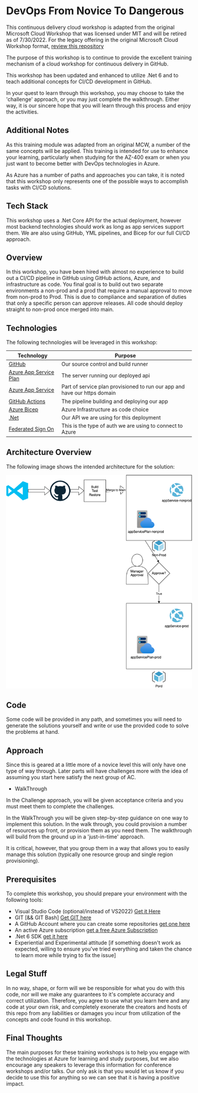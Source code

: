 # DevOps From Novice To Dangerous

This continuous delivery cloud workshop is adapted from the original Microsoft Cloud Workshop that was licensed under MIT and will be retired as of 7/30/2022. For the legacy offering in the original Microsoft Cloud Workshop format, [review this repository](https://github.com/Microsoft/MCW-Continuous-Delivery-in-Azure-DevOps)

The purpose of this workshop is to continue to provide the excellent training mechanism of a cloud workshop for continuous delivery in GitHub.

This workshop has been updated and enhanced to utilize .Net 6 and to teach additional concepts for CI/CD development in GitHub.

In your quest to learn through this workshop, you may choose to take the 'challenge' approach, or you may just complete the walkthrough. Either way, it is our sincere hope that you will learn through this process and enjoy the activities.

## Additional Notes

As this training module was adapted from an original MCW, a number of the same concepts will be applied. This training is intended for use to enhance your learning, particularly when studying for the AZ-400 exam or when you just want to become better with DevOps technologies in Azure.

As Azure has a number of paths and approaches you can take, it is noted that this workshop only represents one of the possible ways to accomplish tasks with CI/CD solutions.

## Tech Stack

This workshop uses a .Net Core API for the actual deployment, however most backend technologies should work as long as app services support them. We are also using GitHub, YML pipelines, and Bicep for our full CI/CD approach.

## Overview

In this workshop, you have been hired with almost no experience to build out a CI/CD pipeline in GitHub using GitHub actions, Azure, and infrastructure as code. You final goal is to build out two separate environments a non-prod and a prod that require a manual approval to move from non-prod to Prod. This is due to compliance and separation of duties that only a specific person can approve releases. All code should deploy straight to non-prod once merged into main.

## Technologies

The following technologies will be leveraged in this workshop:

| **Technology**                                                                                                 | **Purpose**                                                               |
| -------------------------------------------------------------------------------------------------------------- | ------------------------------------------------------------------------- |
| [GitHub](https://docs.github.com/en)                                                                           | Our source control and build runner                                       |
| [Azure App Service Plan](https://docs.microsoft.com/en-us/azure/app-service/overview-hosting-plans)            | The server running our deployed api                                       |
| [Azure App Service](https://azure.microsoft.com/en-us/services/app-service)                                    | Part of service plan provisioned to run our app and have our https domain |
| [GitHub Actions](https://docs.github.com/en/actions/learn-github-actions/essential-features-of-github-actions) | The pipeline building and deploying our app                               |
| [Azure Bicep](https://github.com/Azure/bicep)                                                                  | Azure Infrastructure as code choice                                       |
| [.Net](https://docs.microsoft.com/en-us/dotnet/)                                                               | Our API we are using for this deployment                                  |
| [Federated Sign On](https://docs.microsoft.com/en-us/azure/active-directory/hybrid/whatis-fed)                 | This is the type of auth we are using to connect to Azure                 |

## Architecture Overview

The following image shows the intended architecture for the solution:

![CI/CD Arch](./GuidedWalkthroughs/media/CI_CD.png)

## Code

Some code will be provided in any path, and sometimes you will need to generate the solutions yourself and write or use the provided code to solve the problems at hand.

## Approach

Since this is geared at a little more of a novice level this will only have one type of way through. Later parts will have challenges more with the idea of assuming you start here satisfy the next group of AC.

- WalkThrough

In the Challenge approach, you will be given acceptance criteria and you must meet them to complete the challenges.

In the WalkThrough you will be given step-by-step guidance on one way to implement this solution. In the walk through, you could provision a number of resources up front, or provision them as you need them. The walkthrough will build from the ground up in a 'just-in-time' approach.

It is critical, however, that you group them in a way that allows you to easily manage this solution (typically one resource group and single region provisioning).

## Prerequisites

To complete this workshop, you should prepare your environment with the following tools:

- Visual Studio Code (optional/instead of VS2022) [Get it Here](https://code.visualstudio.com/)
- GIT [&& GIT Bash] [Get GIT here](https://git-scm.com/downloads)
- A GitHub Account where you can create some repositories [get one here](https://github.com/join)
- An active Azure subscription [get a free Azure Subscription](https://azure.microsoft.com/en-us/free/?WT.mc_id=AZ-MVP-5004334)
- .Net 6 SDK [get it here](https://dotnet.microsoft.com/en-us/download/dotnet/6.0)
- Experiential and Experimental attitude [if something doesn't work as expected, willing to ensure you've tried everything and taken the chance to learn more while trying to fix the issue]

## Legal Stuff

In no way, shape, or form will we be responsible for what you do with this code, nor will we make any guarantees to it's complete accuracy and correct utilization. Therefore, you agree to use what you learn here and any code at your own risk, and completely exonerate the creators and hosts of this repo from any liabilities or damages you incur from utilization of the concepts and code found in this workshop.

## Final Thoughts

The main purposes for these training workshops is to help you engage with the technologies at Azure for learning and study purposes, but we also encourage any speakers to leverage this information for conference workshops and/or talks. Our only ask is that you would let us know if you decide to use this for anything so we can see that it is having a positive impact.
